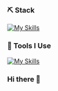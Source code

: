 

### ⛏ Stack
[![My Skills](https://skillicons.dev/icons?i=html,css,tailwind,js,php,java)](https://skillicons.dev)

### 🔨 Tools I Use
[![My Skills](https://skillicons.dev/icons?i=mysql,nginx,git,github,githubactions)](https://skillicons.dev)

### Hi there 👋
<!--
**darwinas05/darwinas05** is a ✨ _special_ ✨ repository because its `README.md` (this file) appears on your GitHub profile.

Here are some ideas to get you started:

- 🔭 I’m currently working on ...
- 🌱 I’m currently learning ...
- 👯 I’m looking to collaborate on ...
- 🤔 I’m looking for help with ...
- 💬 Ask me about ...
- 📫 How to reach me: ...
- 😄 Pronouns: ...
- ⚡ Fun fact: ...
-->
